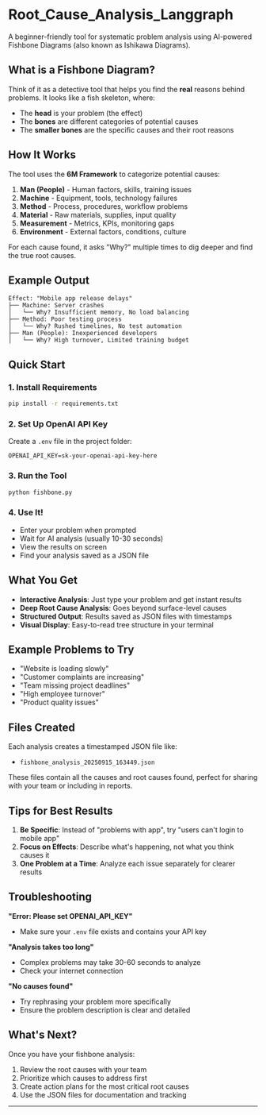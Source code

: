 # Root_Cause_Analysis_Langgraph
A beginner-friendly tool for systematic problem analysis using AI-powered Fishbone Diagrams (also known as Ishikawa Diagrams).

## What is a Fishbone Diagram?

Think of it as a detective tool that helps you find the **real** reasons behind problems. It looks like a fish skeleton, where:
- The **head** is your problem (the effect)
- The **bones** are different categories of potential causes
- The **smaller bones** are the specific causes and their root reasons

## How It Works

The tool uses the **6M Framework** to categorize potential causes:

1. **Man (People)** - Human factors, skills, training issues
2. **Machine** - Equipment, tools, technology failures  
3. **Method** - Process, procedures, workflow problems
4. **Material** - Raw materials, supplies, input quality
5. **Measurement** - Metrics, KPIs, monitoring gaps
6. **Environment** - External factors, conditions, culture

For each cause found, it asks "Why?" multiple times to dig deeper and find the true root causes.

## Example Output

```
Effect: "Mobile app release delays"
├── Machine: Server crashes
│   └── Why? Insufficient memory, No load balancing
├── Method: Poor testing process
│   └── Why? Rushed timelines, No test automation
├── Man (People): Inexperienced developers
│   └── Why? High turnover, Limited training budget
```

## Quick Start

### 1. Install Requirements
```bash
pip install -r requirements.txt
```

### 2. Set Up OpenAI API Key
Create a `.env` file in the project folder:
```
OPENAI_API_KEY=sk-your-openai-api-key-here
```

### 3. Run the Tool
```bash
python fishbone.py
```

### 4. Use It!
- Enter your problem when prompted
- Wait for AI analysis (usually 10-30 seconds)
- View the results on screen
- Find your analysis saved as a JSON file

## What You Get

- **Interactive Analysis**: Just type your problem and get instant results
- **Deep Root Cause Analysis**: Goes beyond surface-level causes
- **Structured Output**: Results saved as JSON files with timestamps
- **Visual Display**: Easy-to-read tree structure in your terminal

## Example Problems to Try

- "Website is loading slowly"
- "Customer complaints are increasing"
- "Team missing project deadlines"
- "High employee turnover"
- "Product quality issues"

## Files Created

Each analysis creates a timestamped JSON file like:
- `fishbone_analysis_20250915_163449.json`

These files contain all the causes and root causes found, perfect for sharing with your team or including in reports.

## Tips for Best Results

1. **Be Specific**: Instead of "problems with app", try "users can't login to mobile app"
2. **Focus on Effects**: Describe what's happening, not what you think causes it
3. **One Problem at a Time**: Analyze each issue separately for clearer results

## Troubleshooting

**"Error: Please set OPENAI_API_KEY"**
- Make sure your `.env` file exists and contains your API key

**"Analysis takes too long"**
- Complex problems may take 30-60 seconds to analyze
- Check your internet connection

**"No causes found"**
- Try rephrasing your problem more specifically
- Ensure the problem description is clear and detailed

## What's Next?

Once you have your fishbone analysis:
1. Review the root causes with your team
2. Prioritize which causes to address first
3. Create action plans for the most critical root causes
4. Use the JSON files for documentation and tracking

---
